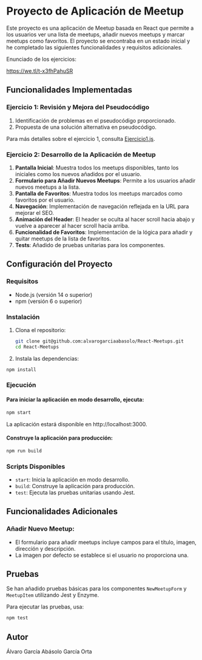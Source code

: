 # Proyecto de Aplicación de Meetup

Este proyecto es una aplicación de Meetup basada en React que permite a los usuarios ver una lista de meetups, añadir nuevos meetups y marcar meetups como favoritos. El proyecto se encontraba en un estado inicial y he completado las siguientes funcionalidades y requisitos adicionales.

Enunciado de los ejercicios:

https://we.tl/t-x3fhPahuSR

## Funcionalidades Implementadas

### Ejercicio 1: Revisión y Mejora del Pseudocódigo

1. Identificación de problemas en el pseudocódigo proporcionado.
2. Propuesta de una solución alternativa en pseudocódigo.

Para más detalles sobre el ejercicio 1, consulta [Ejercicio1.js](Ejercicio1.js).

### Ejercicio 2: Desarrollo de la Aplicación de Meetup

1. **Pantalla Inicial**: Muestra todos los meetups disponibles, tanto los iniciales como los nuevos añadidos por el usuario.
2. **Formulario para Añadir Nuevos Meetups**: Permite a los usuarios añadir nuevos meetups a la lista.
3. **Pantalla de Favoritos**: Muestra todos los meetups marcados como favoritos por el usuario.
4. **Navegación**: Implementación de navegación reflejada en la URL para mejorar el SEO.
5. **Animación del Header**: El header se oculta al hacer scroll hacia abajo y vuelve a aparecer al hacer scroll hacia arriba.
6. **Funcionalidad de Favoritos**: Implementación de la lógica para añadir y quitar meetups de la lista de favoritos.
7. **Tests**: Añadido de pruebas unitarias para los componentes.

## Configuración del Proyecto

### Requisitos

- Node.js (versión 14 o superior)
- npm (versión 6 o superior)

### Instalación

1. Clona el repositorio:
   ```sh
   git clone git@github.com:alvarogarciaabasolo/React-Meetups.git
   cd React-Meetups
   ```
2. Instala las dependencias:

```sh
npm install
```

### Ejecución

#### Para iniciar la aplicación en modo desarrollo, ejecuta:

```sh
npm start
```

La aplicación estará disponible en http://localhost:3000.

#### Construye la aplicación para producción:

```sh
npm run build
```

### Scripts Disponibles

- `start`: Inicia la aplicación en modo desarrollo.
- `build`: Construye la aplicación para producción.
- `test`: Ejecuta las pruebas unitarias usando Jest.

## Funcionalidades Adicionales

### Añadir Nuevo Meetup:

- El formulario para añadir meetups incluye campos para el título, imagen, dirección y descripción.
- La imagen por defecto se establece si el usuario no proporciona una.

## Pruebas

Se han añadido pruebas básicas para los componentes `NewMeetupForm` y `MeetupItem` utilizando Jest y Enzyme.

Para ejecutar las pruebas, usa:

```bash
npm test
```

## Autor

Álvaro García Abásolo García Orta
